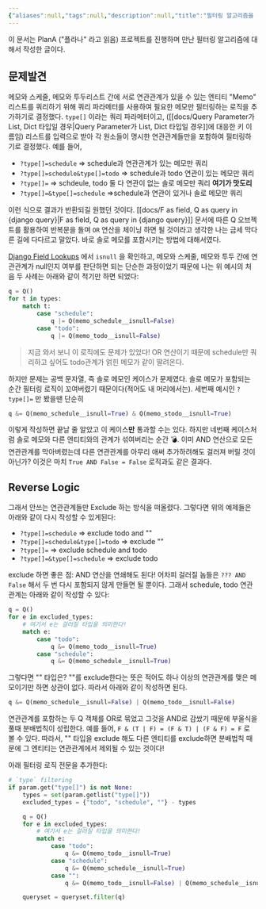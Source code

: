 ```yaml
---
{"aliases":null,"tags":null,"description":null,"title":"필터링 알고리즘을 설계하면서 {django orm}","created":"2024-12-05T16:37:51","updated":"2024-12-05T17:23:10","dg-publish":true,"permalink":"/docs/필터링 알고리즘을 설계하면서 {django orm}/","dgPassFrontmatter":true}
---
```


이 문서는 PlanA ("플라나" 라고 읽음) 프로젝트를 진행하며 만난 필터링 알고리즘에 대해서 작성한 글이다.

## 문제발견

메모와 스케줄, 메모와 투두리스트 간에 서로 연관관계가 있을 수 있는 엔티티 "Memo" 리스트를 쿼리하기 위해 쿼리 파라메터를 사용하여 필요한 메모만 필터링하는 로직을 추가하기로 결정했다. `type[]` 이라는 쿼리 파라메터이고, ([[docs/Query Parameter가 List, Dict 타입일 경우\|Query Parameter가 List, Dict 타입일 경우]]에 대응한 키 이름임) 리스트를 입력으로 받아 각 원소들이 명시한 연관관계들만을 포함하여 필터링하기로 결정했다. 예를 들어,

- `?type[]=schedule` ⇒ schedule과 연관관계가 있는 메모만 쿼리
- `?type[]=schedule&type[]=todo` ⇒ schedule과 todo 연관이 있는 메모만 쿼리
- `?type[]=` ⇒ schdeule, todo 둘 다 연관이 없는 솔로 메모만 쿼리 **여기가 맛도리**
- `?type[]=&type[]=schedule` ⇒schedule과 연관이 있거나 솔로 메모만 쿼리

이런 식으로 결과가 반환되길 원했던 것이다. [[docs/F as field, Q as query in {django query}\|F as field, Q as query in {django query}]] 문서에 따른 Q 오브젝트를 활용하여 반복문을 돌며 `OR` 연산을 체이닝 하면 될 것이라고 생각한 나는 금세 막다른 길에 다다르고 말았다. 바로 솔로 메모를 포함시키는 방법에 대해서였다.

[Django Field Lookups](https://docs.djangoproject.com/en/5.1/ref/models/querysets/#field-lookups) 에서 `isnull` 을 확인하고, 메모와 스케줄, 메모와 투두 간에 연관관계가 null인지 여부를 판단하면 되는 단순한 과정이었기 때문에 나는 위 예시의 처음 두 사례는 아래와 같이 적기만 하면 되었다:

```python
q = Q()
for t in types:
	match t:
		case "schedule":
			q |= Q(memo_schedule__isnull=False)
		case "todo":
			q |= Q(memo_todo__isnull=False)
```

> 지금 와서 보니 이 로직에도 문제가 있었다! OR 연산이기 때문에 schedule만 쿼리하고 싶어도 todo관계가 얽힌 메모가 같이 딸려온다.

하지만 문제는 공백 문자열, 즉 솔로 메모인 케이스가 문제였다. 솔로 메모가 포함되는 순간 필터링 로직이 꼬여버렸기 때문이다(적어도 내 머리에서는). 세번째 예시인 `?type[]=` 만 봤을땐 단순히

```python
q &= Q(memo_schedule__isnull=True) & Q(memo_stodo__isnull=True)
```

이렇게 작성하면 끝날 줄 알았고 이 케이스**만** 통과할 수는 있다. 하지만 네번째 케이스처럼 솔로 메모와 다른 엔티티와의 관계가 섞여버리는 순간 💣. 이미 AND 연산으로 모든 연관관계를 막아버렸는데 다른 연관관계를 아무리 애써 추가하려해도 걸러져 버릴 것이 아닌가? 이것은 마치 `True AND False = False` 로직과도 같은 결과다.

## Reverse Logic

그래서 안쓰는 연관관계들만 Exclude 하는 방식을 떠올렸다. 그렇다면 위의 예제들은 아래와 같이 다시 작성할 수 있게된다:

- `?type[]=schedule` ⇒ exclude todo and ""
- `?type[]=schedule&type[]=todo` ⇒ exclude ""
- `?type[]=` ⇒ exclude schedule and todo
- `?type[]=&type[]=schedule` ⇒ exclude todo

exclude 하면 좋은 점: AND 연산을 연쇄해도 된다! 어차피 걸러질 놈들은 `??? AND False` 해서 두 번 다시 포함되지 않게 만들면 될 뿐이다. 그래서 schedule, todo 연관관계는 아래와 같이 작성할 수 있다:

```python
q = Q()
for e in excluded_types:
	# 여기서 e는 걸러질 타입을 의미한다!
	match e:
		case "todo":
			q &= Q(memo_todo__isnull=True)
		case "schedule":
			q &= Q(memo_schedule__isnull=True)
```

그렇다면 "" 타입은? ""를 exclude한다는 뜻은 적어도 하나 이상의 연관관계를 맺은 메모이기만 하면 상관이 없다. 따라서 아래와 같이 작성하면 된다.

```python
q &= Q(memo_schedule__isnull=False) | Q(memo_todo__isnull=False)
```

연관관계를 포함하는 두 Q 객체를 OR로 묶었고 그것을 AND로 감쌌기 때문에 부울식을 풀때 분배법칙이 성립한다. 예를 들어, `F & (T | F) = (F & T) | (F & F) = F` 로 볼 수 있다. 따라서, "" 타입을 exclude 해도 다른 엔티티를 exclude하면 분배법칙 때문에 그 엔티티는 연관관계에서 제외될 수 있는 것이다!

아래 필터링 로직 전문을 추가한다:

```python
# `type` filtering
if param.get("type[]") is not None:
	types = set(param.getlist("type[]"))
	excluded_types = {"todo", "schedule", ""} - types

	q = Q()
	for e in excluded_types:
		# 여기서 e는 걸러질 타입을 의미한다!
		match e:
			case "todo":
				q &= Q(memo_todo__isnull=True)
			case "schedule":
				q &= Q(memo_schedule__isnull=True)
			case "":
				q &= Q(memo_todo__isnull=False) | Q(memo_schedule__isnull=False)

	queryset = queryset.filter(q)
```
